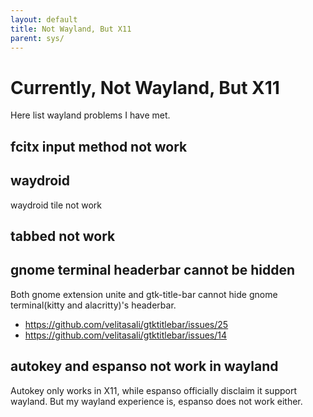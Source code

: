 ```yaml
---
layout: default
title: Not Wayland, But X11
parent: sys/
---
```


# Currently, Not Wayland, But X11

Here list wayland problems I have met.

## fcitx input method not work

## waydroid

waydroid tile not work

## tabbed not work


## gnome terminal headerbar cannot be hidden

Both gnome extension unite and gtk-title-bar
cannot hide gnome terminal(kitty and alacritty)'s headerbar.

* https://github.com/velitasali/gtktitlebar/issues/25
* https://github.com/velitasali/gtktitlebar/issues/14

## autokey and espanso not work in wayland

Autokey only works in X11,
while espanso officially disclaim it support wayland.
But my wayland experience is, espanso does not work either.

